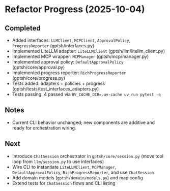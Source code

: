 # Refactor Progress (2025-10-04)

## Completed
- Added interfaces: `LLMClient`, `MCPClient`, `ApprovalPolicy`, `ProgressReporter` (gptsh/interfaces.py)
- Implemented LiteLLM adapter: `LiteLLMClient` (gptsh/llm/litellm_client.py)
- Implemented MCP wrapper: `MCPManager` (gptsh/mcp/manager.py)
- Implemented approval policy: `DefaultApprovalPolicy` (gptsh/core/approval.py)
- Implemented progress reporter: `RichProgressReporter` (gptsh/core/progress.py)
- Tests added: adapters + policies + progress (gptsh/tests/test_interfaces_adapters.py)
- Tests passing: 4 passed via `UV_CACHE_DIR=.uv-cache uv run pytest -q`

## Notes
- Current CLI behavior unchanged; new components are additive and ready for orchestration wiring.

## Next
- Introduce `ChatSession` orchestrator in `gptsh/core/session.py` (move tool loop from `llm/session.py` to use interfaces)
- Wire CLI to instantiate `LiteLLMClient`, `MCPManager`, `DefaultApprovalPolicy`, `RichProgressReporter`, and use `ChatSession`
- Add domain models (`gptsh/domain/models.py`) and map config
- Extend tests for `ChatSession` flows and CLI listing
